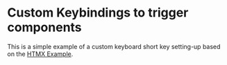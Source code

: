 
# Custom Keybindings to trigger components

This is a simple example of a custom keyboard short key setting-up based on the [HTMX Example](https://htmx.org/examples/keyboard_shortcuts/).
